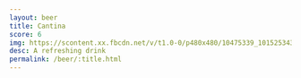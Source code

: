 ```yaml
---
layout: beer
title: Cantina
score: 6
img: https://scontent.xx.fbcdn.net/v/t1.0-0/p480x480/10475339_10152534310788745_8903624356648511173_n.jpg?oh=5941cb17741baf1e143f0d33c45525d8&oe=58921E83
desc: A refreshing drink
permalink: /beer/:title.html
---
```

